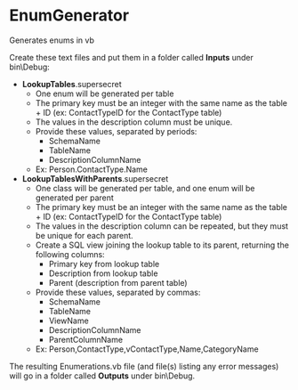 # EnumGenerator
Generates enums in vb

Create these text files and put them in a folder called **Inputs** under bin\Debug:
* **LookupTables**.supersecret
    * One enum will be generated per table
    * The primary key must be an integer with the same name as the table + ID (ex: ContactTypeID for the ContactType table)
    * The values in the description column must be unique.
    * Provide these values, separated by periods:
        * SchemaName
        * TableName
        * DescriptionColumnName
    * Ex: Person.ContactType.Name
* **LookupTablesWithParents**.supersecret
    * One class will be generated per table, and one enum will be generated per parent
    * The primary key must be an integer with the same name as the table + ID (ex: ContactTypeID for the ContactType table)
    * The values in the description column can be repeated, but they must be unique for each parent.
    * Create a SQL view joining the lookup table to its parent, returning the following columns:
       * Primary key from lookup table
       * Description from lookup table
       * Parent (description from parent table)
    * Provide these values, separated by commas:
       * SchemaName
       * TableName
       * ViewName
       * DescriptionColumnName
       * ParentColumnName
    * Ex: Person,ContactType,vContactType,Name,CategoryName

The resulting Enumerations.vb file (and file(s) listing any error messages) will go in a folder called **Outputs** under bin\Debug.
